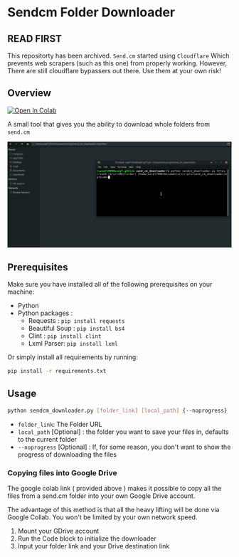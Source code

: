 # Sendcm Folder Downloader

## READ FIRST

This repositorty has been archived. `Send.cm` started using `Cloudflare` Which prevents web scrapers (such as this one) from properly working. However, There are still cloudflare bypassers out there. Use them at your own risk!

## Overview

<a href="https://colab.research.google.com/github/Saief1999/sendcm-downloader/blob/main/Colab.ipynb" target="_parent"><img src="https://colab.research.google.com/assets/colab-badge.svg" alt="Open In Colab"/></a>

A small tool that gives you the ability to download whole folders from `send.cm`

![demo](./resources/demo.gif)

## Prerequisites

Make sure you have installed all of the following prerequisites on your machine:

- Python
- Python packages :
  - Requests : `pip install requests`
  - Beautiful Soup :  `pip install bs4`
  - Clint : `pip install clint`
  - Lxml Parser: `pip install lxml`

Or simply install all requirements by running:

```bash
pip install -r requirements.txt
```

## Usage

```bash
python sendcm_downloader.py [folder_link] [local_path] {--noprogress}
```

- `folder_link`: The Folder URL
- `local_path` [Optional] : the folder you want to save your files in, defaults to the current folder
- `--noprogress` [Optional] : If, for some reason, you don't want to show the progress of downloading the files

### Copying files into Google Drive

The google colab link ( provided above ) makes it possible to copy all the files from a send.cm folder into your own Google Drive account.

The advantage of this method is that all the heavy lifting will be done via Google Collab. You won't be limited by your own network speed.

1. Mount your GDrive account
2. Run the Code block to initialize the downloader
3. Input your folder link and your Drive destination link
